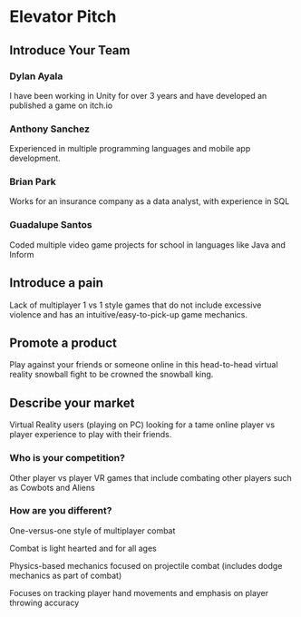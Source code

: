 # Elevator Pitch
## Introduce Your Team
### Dylan Ayala
I have been working in Unity for over 3 years and have developed an published a game on itch.io
### Anthony Sanchez
Experienced in multiple programming languages and mobile app development.
### Brian Park
Works for an insurance company as a data analyst, with experience in SQL
### Guadalupe Santos
Coded multiple video game projects for school in languages like Java and Inform
## Introduce a pain
Lack of multiplayer 1 vs 1 style games that do not include excessive violence and has an intuitive/easy-to-pick-up game mechanics.
## Promote a product
Play against your friends or someone online in this head-to-head virtual reality snowball fight to be crowned the snowball king.
## Describe your market
Virtual Reality users (playing on PC) looking for a tame online player vs player experience to play with their friends. 
### Who is your competition?
Other player vs player VR games that include combating other players such as Cowbots and Aliens
### How are you different?
One-versus-one style of multiplayer combat

Combat is light hearted and for all ages

Physics-based mechanics focused on projectile combat (includes dodge mechanics as part of combat)

Focuses on tracking player hand movements and emphasis on player throwing accuracy
